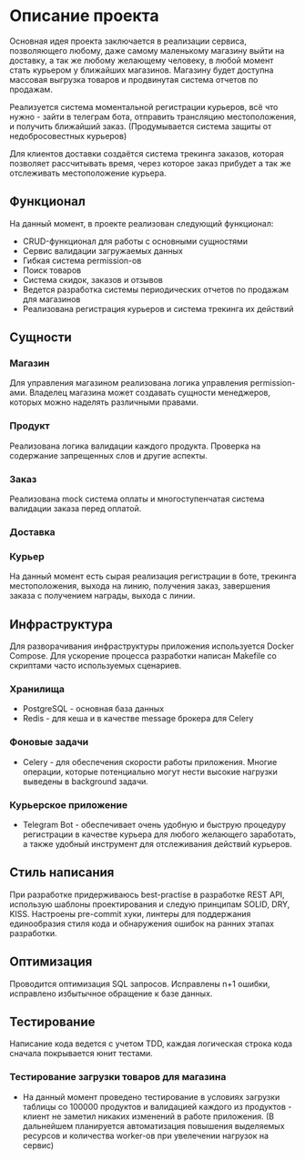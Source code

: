 # Описание проекта

Основная идея проекта заключается в реализации сервиса, позволяющего любому, даже самому маленькому магазину выйти на доставку,
а так же любому желающему человеку, в любой момент стать курьером у ближайших магазинов. Магазину будет доступна массовая
выгрузка товаров и продвинутая система отчетов по продажам.

Реализуется система моментальной регистрации курьеров, всё что нужно - зайти в телеграм бота, отправить трансляцию местоположения,
и получить ближайший заказ. (Продумывается система защиты от недобросовестных курьеров)

Для клиентов доставки создаётся система трекинга заказов, которая позволяет рассчитывать время, через которое заказ прибудет
а так же отслеживать местоположение курьера.



## Функционал

На данный момент, в проекте реализован следующий функционал:
- CRUD-функционал для работы с основными сущностями
- Сервис валидации загружаемых данных
- Гибкая система permission-ов
- Поиск товаров
- Система скидок, заказов и отзывов
- Ведется разработка системы периодических отчетов по продажам для магазинов
- Реализована регистрация курьеров и система трекинга их действий

## Сущности

### Магазин

Для управления магазином реализована логика управления permission-ами. Владелец магазина может создавать сущности менеджеров, которых можно наделять различными правами.

### Продукт

Реализована логика валидации каждого продукта. Проверка на содержание запрещенных слов и другие аспекты.

### Заказ

Реализована mock система оплаты и многоступенчатая система валидации заказа перед оплатой.

### Доставка

### Курьер

На данный момент есть сырая реализация регистрации в боте, трекинга местоположения, выхода на линию, получения заказ, 
завершения заказа с получением награды, выхода с линии.

## Инфраструктура

Для разворачивания инфраструктуры приложения используется Docker Compose.
Для ускорение процесса разработки написан Makefile со скриптами часто используемых сценариев.

### Хранилища

- PostgreSQL - основная база данных
- Redis - для кеша и в качестве message брокера для Celery

### Фоновые задачи

- Celery - для обеспечения скорости работы приложения. Многие операции, которые потенциально могут нести высокие
нагрузки выведены в background задачи.

### Курьерское приложение

- Telegram Bot - обеспечивает очень удобную и быструю процедуру регистрации в качестве курьера для любого желающего заработать, а также
удобный инструмент для отслеживания действий курьеров.

## Стиль написания

При разработке придерживаюсь best-practise в разработке REST API, использую шаблоны проектирования и следую принципам SOLID, DRY, KISS.
Настроены pre-commit хуки, линтеры для поддержания единообразия стиля кода и обнаружения ошибок на ранних этапах разработки.

## Оптимизация

Проводится оптимизация SQL запросов. 
Исправлены n+1 ошибки, исправлено избытычное обращение к базе данных.

## Тестирование

Написание кода ведется с учетом TDD, каждая логическая строка кода сначала покрывается юнит тестами.

### Тестирование загрузки товаров для магазина
- На данный момент проведено тестирование в условиях загрузки таблицы со 100000 продуктов и 
валидацией каждого из продуктов - клиент не заметил никаких изменений в работе приложения. (В дальнейшем планируется автоматизация
повышения выделяемых ресурсов и количества worker-ов при увелечении нагрузок на сервис)


